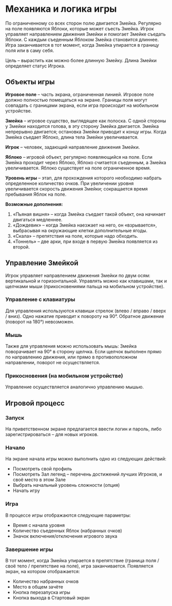 # Механика и логика игры

По ограниченному со всех сторон полю двигается Змейка. Регулярно на поле появляются Яблоки, которые может съесть Змейка. Игрок управляет направлением движения Змейки и помогает Змейке съедать Яблоки. С каждым съеденным Яблоком Змейка становится длиннее. Игра заканчивается в тот момент, когда Змейка упирается в границу поля или в саму себя.

Цель – вырастить как можно более длинную Змейку. Длина Змейки определяет статус Игрока.

## Объекты игры

**Игровое поле** – часть экрана, ограниченная линией. Игровое поле должно полностью помещаться на экране. Границы поля могут совпадать с границами экрана, если игра происходит на мобильном устройстве.

**Змейка** – игровое существо, выглядящее как полоска. С одной стороны у Змейки находится голова, в эту сторону Змейка двигается. Змейка непрерывно двигается; остановка Змейки приводит к концу игры. Когда Змейка съедает Яблоко, длина тела Змейки увеличивается.

**Игрок** – человек, задающий направление движения Змейки.

**Яблоко** – игровой объект, регулярно появляющийся на поле. Если Змейка проходит через Яблоко, Яблоко считается съеденным, а Змейка увеличивается. Яблоко существует на поле ограниченное время.

**Уровень игры** – этап, для прохождения которого необходимо набрать определенное количество очков. При увеличении уровня увеличивается скорость движения Змейки; сокращается время пребывания Яблок на поле.

**Возможные дополнения:**

1. «Пьяная вишня» – когда Змейка съедает такой объект, она начинает двигаться медленнее.
2. «Дождевик» – когда Змейка наезжает на него, он «взрывается», выбрасывая на окружающие клетки дополнительные ягоды.
3. «Скала» – препятствия на поле, которые надо обходить.
4. «Тоннель» – две арки, при входе в первую Змейка появляется из второй.

## Управление Змейкой

Игрок управляет направлением движения Змейки по двум осям: вертикальной и горизонтальной. Управлять можно как клавишами, так и щелчками мыши (прикосновениями пальца на мобильном устройстве).

### Управление с клавиатуры

Для управления используются клавиши стрелок (влево / вправо / вверх / вниз). Одно нажатие приводит к повороту на 90°. Обратное движение (поворот на 180°) невозможен.

### Мышь

Также для управления можно использовать мышь: Змейка поворачивает на 90° в сторону щелчка. Если щелчок выполнен прямо по направлению движения, или прямо в противоположном направлении, поворот не осуществляется.

### Прикосновения (на мобильном устройстве)

Управление осуществляется аналогично управлению мышью.

## Игровой процесс

### Запуск

На приветственном экране предлагается ввести логин и пароль, либо зарегистрироваться – для новых игроков.

### Начало

На экране начала игры можно выполнить одно из следующих действий:

- Посмотреть свой профиль
- Посмотреть Зал легенд – перечень достижений лучших Игроков, и своё место в этом Зале
- Выбрать начальный уровень сложности (опция)
- Начать игру

### Игра

В процессе игры отображаются следующие параметры:

- Время с начала уровня
- Количество съеденных Яблок (набранных очков)
- Значок включения/отключения игрового звука

### Завершение игры

В тот момент, когда Змейка упирается в препятствие (граница поля / своё тело / препятствие на поле), игра заканчивается. Появляется экран, на котором отображается:

- Количество набранных очков
- Место в общем зачёте
- Кнопка перезапуска игры
- Кнопка выхода в Стартовый экран

